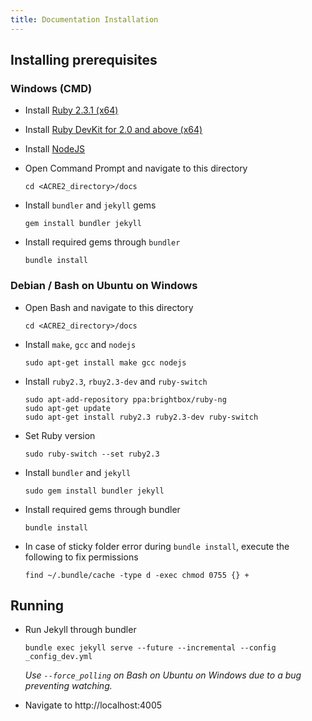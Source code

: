 ```yaml
---
title: Documentation Installation
---
```


## Installing prerequisites

### Windows (CMD)

- Install [Ruby 2.3.1 (x64)](http://rubyinstaller.org/downloads/)
- Install [Ruby DevKit for 2.0 and above (x64)](http://rubyinstaller.org/downloads/)
- Install [NodeJS](https://nodejs.org/download/)
- Open Command Prompt and navigate to this directory
    ```
    cd <ACRE2_directory>/docs
    ```

- Install `bundler` and `jekyll` gems
    ```
    gem install bundler jekyll
    ```

- Install required gems through `bundler`
    ```
    bundle install
    ```

### Debian / Bash on Ubuntu on Windows

- Open Bash and navigate to this directory
    ```
    cd <ACRE2_directory>/docs
    ```

- Install `make`, `gcc` and `nodejs`
    ```
    sudo apt-get install make gcc nodejs
    ```

- Install `ruby2.3`, `rbuy2.3-dev` and `ruby-switch`
    ```
    sudo apt-add-repository ppa:brightbox/ruby-ng
    sudo apt-get update
    sudo apt-get install ruby2.3 ruby2.3-dev ruby-switch
    ```

- Set Ruby version
    ```
    sudo ruby-switch --set ruby2.3
    ```

- Install `bundler` and `jekyll`
    ```
    sudo gem install bundler jekyll
    ```

- Install required gems through bundler
    ```
    bundle install
    ```

- In case of sticky folder error during `bundle install`, execute the following to fix permissions
    ```
    find ~/.bundle/cache -type d -exec chmod 0755 {} +
    ```

## Running

- Run Jekyll through bundler
    ```
    bundle exec jekyll serve --future --incremental --config _config_dev.yml
    ```
    _Use `--force_polling` on Bash on Ubuntu on Windows due to a bug preventing watching._

- Navigate to http://localhost:4005

